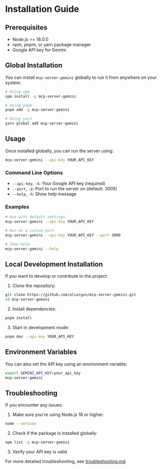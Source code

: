 # Installation Guide

## Prerequisites

- Node.js >= 18.0.0
- npm, pnpm, or yarn package manager
- Google API key for Gemini

## Global Installation

You can install `mcp-server-gemini` globally to run it from anywhere on your system:

```bash
# Using npm
npm install -g mcp-server-gemini

# Using pnpm
pnpm add -g mcp-server-gemini

# Using yarn
yarn global add mcp-server-gemini
```

## Usage

Once installed globally, you can run the server using:

```bash
mcp-server-gemini --api-key YOUR_API_KEY
```

### Command Line Options

- `--api-key`, `-k`: Your Google API key (required)
- `--port`, `-p`: Port to run the server on (default: 3005)
- `--help`, `-h`: Show help message

### Examples

```bash
# Run with default settings
mcp-server-gemini --api-key YOUR_API_KEY

# Run on a custom port
mcp-server-gemini --api-key YOUR_API_KEY --port 3000

# Show help
mcp-server-gemini --help
```

## Local Development Installation

If you want to develop or contribute to the project:

1. Clone the repository:
```bash
git clone https://github.com/aliargun/mcp-server-gemini.git
cd mcp-server-gemini
```

2. Install dependencies:
```bash
pnpm install
```

3. Start in development mode:
```bash
pnpm dev --api-key YOUR_API_KEY
```

## Environment Variables

You can also set the API key using an environment variable:

```bash
export GEMINI_API_KEY=your_api_key
mcp-server-gemini
```

## Troubleshooting

If you encounter any issues:

1. Make sure you're using Node.js 18 or higher:
```bash
node --version
```

2. Check if the package is installed globally:
```bash
npm list -g mcp-server-gemini
```

3. Verify your API key is valid

For more detailed troubleshooting, see [troubleshooting.md](./troubleshooting.md). 